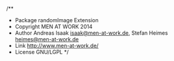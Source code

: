 /**
 * Package      randomImage Extension
 * Copyright    MEN AT WORK 2014
 * Author       Andreas Isaak <isaak@men-at-work.de>, Stefan Heimes <heimes@men-at-work.de>
 * Link         http://www.men-at-work.de/
 * License      GNU/LGPL
 */